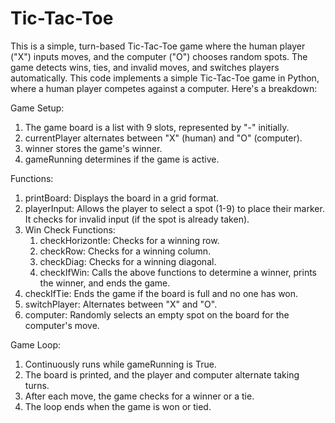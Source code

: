 # Tic-Tac-Toe
This is a simple, turn-based Tic-Tac-Toe game where the human player ("X") inputs moves, and the computer ("O") chooses random spots. The game detects wins, ties, and invalid moves, and switches players automatically. This code implements a simple Tic-Tac-Toe game in Python, where a human player competes against a computer. Here's a breakdown:

Game Setup:

1. The game board is a list with 9 slots, represented by "-" initially.
2. currentPlayer alternates between "X" (human) and "O" (computer).
3. winner stores the game's winner.
4. gameRunning determines if the game is active.

Functions:

1. printBoard: Displays the board in a grid format.
2. playerInput: Allows the player to select a spot (1-9) to place their marker. It checks for invalid input (if the spot is already taken).
3. Win Check Functions:
   1. checkHorizontle: Checks for a winning row.
   2. checkRow: Checks for a winning column.
   3. checkDiag: Checks for a winning diagonal.
   4. checkIfWin: Calls the above functions to determine a winner, prints the winner, and ends the game.
4. checkIfTie: Ends the game if the board is full and no one has won.
5. switchPlayer: Alternates between "X" and "O".
6. computer: Randomly selects an empty spot on the board for the computer's move.

Game Loop:

1. Continuously runs while gameRunning is True.
2. The board is printed, and the player and computer alternate taking turns.
3. After each move, the game checks for a winner or a tie.
4. The loop ends when the game is won or tied.
